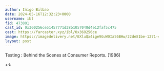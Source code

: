 ```yaml
---
author: Iñigo Bilbao
date: 2024-05-16T12:32:23+0000
username: ibl
fid: 473001
cast_id: 0x360256ce51457771d38b1057040d4e12faf5c475
cast: https://farcaster.xyz/ibl/0x360256ce
image: https://imagedelivery.net/BXluQx4ige9GuW0Ia56BHw/22de81be-1271-4661-08f8-404f28dde600/original
layout: post
---
```


Testing : Behind the Scenes at Consumer Reports. (1986)

+↓

<img src='https://imagedelivery.net/BXluQx4ige9GuW0Ia56BHw/22de81be-1271-4661-08f8-404f28dde600/original' alt='' referrerpolicy='no-referrer'/>

